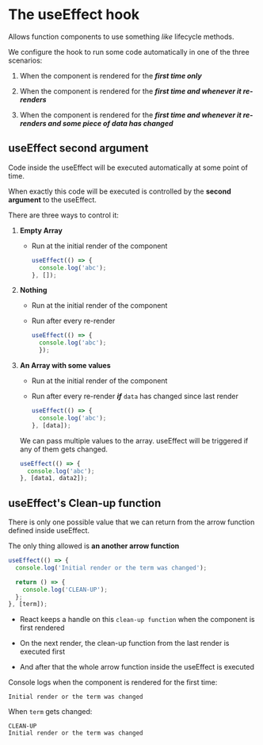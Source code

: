 # The useEffect hook

Allows function components to use something _like_ lifecycle methods.

We configure the hook to run some code automatically in one of the three scenarios:

1. When the component is rendered for the **_first time only_**

2. When the component is rendered for the **_first time and whenever it re-renders_**

3. When the component is rendered for the **_first time and whenever it re-renders and some piece of data has changed_**

## useEffect second argument

Code inside the useEffect will be executed automatically at some point of time.

When exactly this code will be executed is controlled by the **second argument** to the useEffect.

There are three ways to control it:

1. **Empty Array**

   - Run at the initial render of the component

     ```js
     useEffect(() => {
       console.log('abc');
     }, []);
     ```

2. **Nothing**

   - Run at the initial render of the component
   - Run after every re-render

     ```js
     useEffect(() => {
       console.log('abc');
       });
     ```

3. **An Array with some values**

   - Run at the initial render of the component
   - Run after every re-render **_if_** `data` has changed since last render

     ```js
     useEffect(() => {
       console.log('abc');
     }, [data]);
     ```

   We can pass multiple values to the array. useEffect will be triggered if any of them gets changed.

     ```js
     useEffect(() => {
       console.log('abc');
     }, [data1, data2]);
     ```

## useEffect's Clean-up function

There is only one possible value that we can return from the arrow function defined inside useEffect.

The only thing allowed is **an another arrow function**

```js
useEffect(() => {
  console.log('Initial render or the term was changed');

  return () => {
    console.log('CLEAN-UP');
  };
}, [term]);
```

- React keeps a handle on this `clean-up function` when the component is first rendered

- On the next render, the clean-up function from the last render is executed first

- And after that the whole arrow function inside the useEffect is executed

Console logs when the component is rendered for the first time:

```
Initial render or the term was changed
```

When `term` gets changed:

```
CLEAN-UP
Initial render or the term was changed
```
